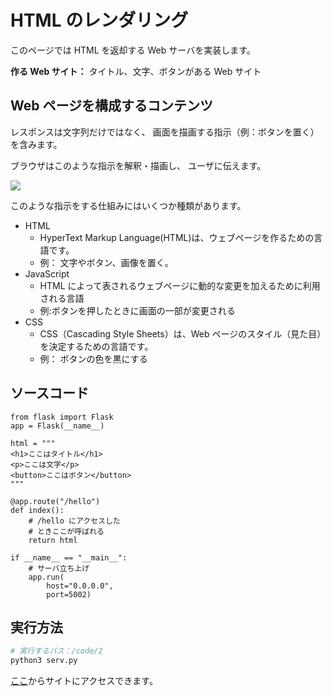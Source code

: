 # HTML のレンダリング

このページでは HTML を返却する Web サーバを実装します。

**作る Web サイト：** タイトル、文字、ボタンがある Web サイト

## Web ページを構成するコンテンツ

レスポンスは文字列だけではなく、
画面を描画する指示（例：ボタンを置く）を含みます。

ブラウザはこのような指示を解釈・描画し、
ユーザに伝えます。

![](https://akakou-docs.github.io/inuwebsec101/assets/images/browser.png)

このような指示をする仕組みにはいくつか種類があります。

- HTML
  - HyperText Markup Language(HTML)は、ウェブページを作るための言語です。
  - 例： 文字やボタン、画像を置く。
- JavaScript
  - HTML によって表されるウェブページに動的な変更を加えるために利用される言語
  - 例:ボタンを押したときに画面の一部が変更される
- CSS
  - CSS（Cascading Style Sheets）は、Web ページのスタイル（見た目）を決定するための言語です。
  - 例： ボタンの色を黒にする


## ソースコード

```python3
from flask import Flask
app = Flask(__name__)

html = """
<h1>ここはタイトル</h1>
<p>ここは文字</p>
<button>ここはボタン</button>
"""

@app.route("/hello")
def index():
    # /hello にアクセスした
    # ときここが呼ばれる
    return html

if __name__ == "__main__":
    # サーバ立ち上げ
    app.run(
        host="0.0.0.0",
        port=5002)
```

## 実行方法

```sh
# 実行するパス：/code/2
python3 serv.py
```

[ここ](http://localhost:5002)からサイトにアクセスできます。
